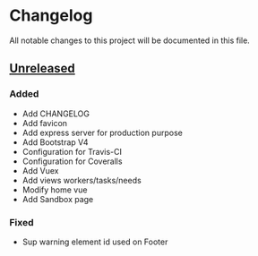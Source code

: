 # Changelog

All notable changes to this project will be documented in this file.

## [Unreleased]

### Added

- Add CHANGELOG
- Add favicon
- Add express server for production purpose
- Add Bootstrap V4
- Configuration for Travis-CI
- Configuration for Coveralls
- Add Vuex
- Add views workers/tasks/needs
- Modify home vue
- Add Sandbox page

### Fixed

- Sup warning element id used on Footer

[Unreleased]: https://github.com/AdrienEtienne/scriptor/compare/6fcb87...HEAD
